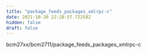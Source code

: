 ```yaml
---
title: "package_feeds_packages_xmlrpc-c"
date: 2021-10-30 22:28:57.722582
hidden: false
draft: false
---
```


bcm27xx/bcm2711/package_feeds_packages_xmlrpc-c

